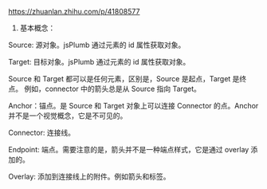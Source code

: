 https://zhuanlan.zhihu.com/p/41808577

1. 基本概念：

Source: 源对象。jsPlumb 通过元素的 id 属性获取对象。

Target: 目标对象。jsPlumb 通过元素的 id 属性获取对象。

Source 和 Target 都可以是任何元素，区别是，Source 是起点，Target 是终点。 例如，connector 中的箭头总是从 Source 指向 Target。

Anchor：锚点。是 Source 和 Target 对象上可以连接 Connector 的点。Anchor 并不是一个视觉概念，它是不可见的。

Connector: 连接线。

Endpoint: 端点。需要注意的是，箭头并不是一种端点样式，它是通过 overlay 添加的。

Overlay: 添加到连接线上的附件。例如箭头和标签。
